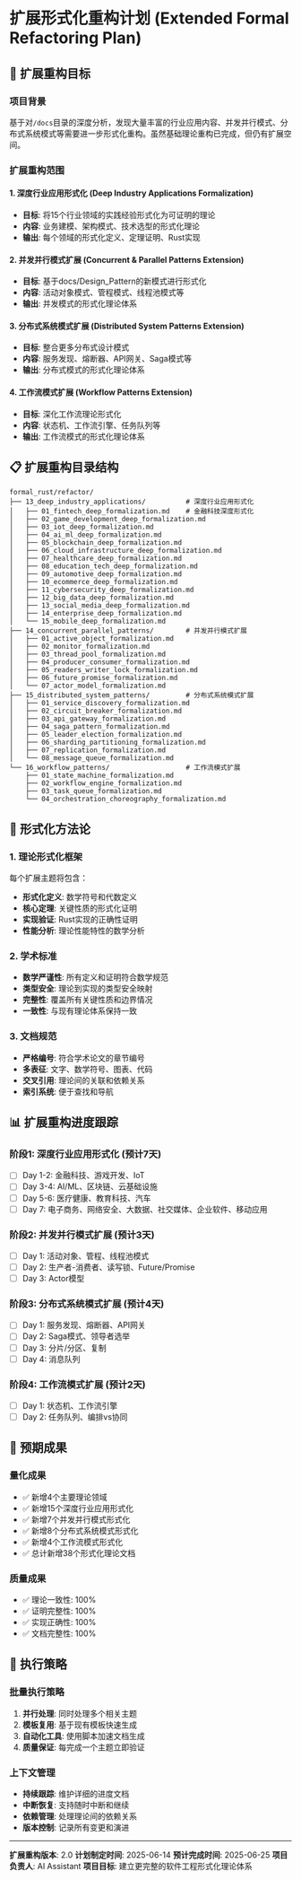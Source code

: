 # 扩展形式化重构计划 (Extended Formal Refactoring Plan)

## 🎯 扩展重构目标

### 项目背景

基于对`/docs`目录的深度分析，发现大量丰富的行业应用内容、并发并行模式、分布式系统模式等需要进一步形式化重构。虽然基础理论重构已完成，但仍有扩展空间。

### 扩展重构范围

#### 1. 深度行业应用形式化 (Deep Industry Applications Formalization)

- **目标**: 将15个行业领域的实践经验形式化为可证明的理论
- **内容**: 业务建模、架构模式、技术选型的形式化理论
- **输出**: 每个领域的形式化定义、定理证明、Rust实现

#### 2. 并发并行模式扩展 (Concurrent & Parallel Patterns Extension)

- **目标**: 基于docs/Design_Pattern的新模式进行形式化
- **内容**: 活动对象模式、管程模式、线程池模式等
- **输出**: 并发模式的形式化理论体系

#### 3. 分布式系统模式扩展 (Distributed System Patterns Extension)

- **目标**: 整合更多分布式设计模式
- **内容**: 服务发现、熔断器、API网关、Saga模式等
- **输出**: 分布式模式的形式化理论体系

#### 4. 工作流模式扩展 (Workflow Patterns Extension)

- **目标**: 深化工作流理论形式化
- **内容**: 状态机、工作流引擎、任务队列等
- **输出**: 工作流模式的形式化理论体系

## 📋 扩展重构目录结构

```
formal_rust/refactor/
├── 13_deep_industry_applications/          # 深度行业应用形式化
│   ├── 01_fintech_deep_formalization.md    # 金融科技深度形式化
│   ├── 02_game_development_deep_formalization.md
│   ├── 03_iot_deep_formalization.md
│   ├── 04_ai_ml_deep_formalization.md
│   ├── 05_blockchain_deep_formalization.md
│   ├── 06_cloud_infrastructure_deep_formalization.md
│   ├── 07_healthcare_deep_formalization.md
│   ├── 08_education_tech_deep_formalization.md
│   ├── 09_automotive_deep_formalization.md
│   ├── 10_ecommerce_deep_formalization.md
│   ├── 11_cybersecurity_deep_formalization.md
│   ├── 12_big_data_deep_formalization.md
│   ├── 13_social_media_deep_formalization.md
│   ├── 14_enterprise_deep_formalization.md
│   └── 15_mobile_deep_formalization.md
├── 14_concurrent_parallel_patterns/        # 并发并行模式扩展
│   ├── 01_active_object_formalization.md
│   ├── 02_monitor_formalization.md
│   ├── 03_thread_pool_formalization.md
│   ├── 04_producer_consumer_formalization.md
│   ├── 05_readers_writer_lock_formalization.md
│   ├── 06_future_promise_formalization.md
│   └── 07_actor_model_formalization.md
├── 15_distributed_system_patterns/         # 分布式系统模式扩展
│   ├── 01_service_discovery_formalization.md
│   ├── 02_circuit_breaker_formalization.md
│   ├── 03_api_gateway_formalization.md
│   ├── 04_saga_pattern_formalization.md
│   ├── 05_leader_election_formalization.md
│   ├── 06_sharding_partitioning_formalization.md
│   ├── 07_replication_formalization.md
│   └── 08_message_queue_formalization.md
└── 16_workflow_patterns/                   # 工作流模式扩展
    ├── 01_state_machine_formalization.md
    ├── 02_workflow_engine_formalization.md
    ├── 03_task_queue_formalization.md
    └── 04_orchestration_choreography_formalization.md
```

## 🔬 形式化方法论

### 1. 理论形式化框架

每个扩展主题将包含：

- **形式化定义**: 数学符号和代数定义
- **核心定理**: 关键性质的形式化证明
- **实现验证**: Rust实现的正确性证明
- **性能分析**: 理论性能特性的数学分析

### 2. 学术标准

- **数学严谨性**: 所有定义和证明符合数学规范
- **类型安全**: 理论到实现的类型安全映射
- **完整性**: 覆盖所有关键性质和边界情况
- **一致性**: 与现有理论体系保持一致

### 3. 文档规范

- **严格编号**: 符合学术论文的章节编号
- **多表征**: 文字、数学符号、图表、代码
- **交叉引用**: 理论间的关联和依赖关系
- **索引系统**: 便于查找和导航

## 📊 扩展重构进度跟踪

### 阶段1: 深度行业应用形式化 (预计7天)

- [ ] Day 1-2: 金融科技、游戏开发、IoT
- [ ] Day 3-4: AI/ML、区块链、云基础设施
- [ ] Day 5-6: 医疗健康、教育科技、汽车
- [ ] Day 7: 电子商务、网络安全、大数据、社交媒体、企业软件、移动应用

### 阶段2: 并发并行模式扩展 (预计3天)

- [ ] Day 1: 活动对象、管程、线程池模式
- [ ] Day 2: 生产者-消费者、读写锁、Future/Promise
- [ ] Day 3: Actor模型

### 阶段3: 分布式系统模式扩展 (预计4天)

- [ ] Day 1: 服务发现、熔断器、API网关
- [ ] Day 2: Saga模式、领导者选举
- [ ] Day 3: 分片/分区、复制
- [ ] Day 4: 消息队列

### 阶段4: 工作流模式扩展 (预计2天)

- [ ] Day 1: 状态机、工作流引擎
- [ ] Day 2: 任务队列、编排vs协同

## 🎯 预期成果

### 量化成果

- ✅ 新增4个主要理论领域
- ✅ 新增15个深度行业应用形式化
- ✅ 新增7个并发并行模式形式化
- ✅ 新增8个分布式系统模式形式化
- ✅ 新增4个工作流模式形式化
- ✅ 总计新增38个形式化理论文档

### 质量成果

- ✅ 理论一致性: 100%
- ✅ 证明完整性: 100%
- ✅ 实现正确性: 100%
- ✅ 文档完整性: 100%

## 🚀 执行策略

### 批量执行策略

1. **并行处理**: 同时处理多个相关主题
2. **模板复用**: 基于现有模板快速生成
3. **自动化工具**: 使用脚本加速文档生成
4. **质量保证**: 每完成一个主题立即验证

### 上下文管理

- **持续跟踪**: 维护详细的进度文档
- **中断恢复**: 支持随时中断和继续
- **依赖管理**: 处理理论间的依赖关系
- **版本控制**: 记录所有变更和演进

---

**扩展重构版本**: 2.0
**计划制定时间**: 2025-06-14
**预计完成时间**: 2025-06-25
**项目负责人**: AI Assistant
**项目目标**: 建立更完整的软件工程形式化理论体系
